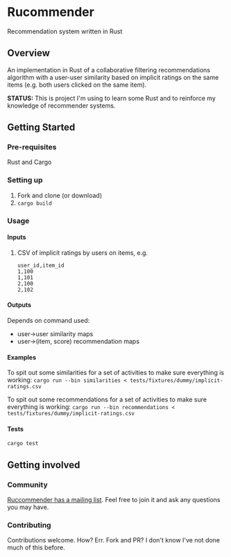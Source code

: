 # Rucommender
Recommendation system written in Rust

## Overview

An implementation in Rust of a collaborative filtering recommendations algorithm with a user-user similarity based on implicit ratings on the same items (e.g. both users clicked on the same item).

**STATUS:** This is project I'm using to learn some Rust and to reinforce my knowledge of recommender systems.

## Getting Started

### Pre-requisites

Rust and Cargo

### Setting up

1. Fork and clone (or download)
2. `cargo build`

### Usage

#### Inputs

1. CSV of implicit ratings by users on items, e.g.
    ```csv
    user_id,item_id
    1,100
    1,101
    2,100
    2,102
    ```

#### Outputs
Depends on command used:

* user->user similarity maps
* user->(item, score) recommendation maps

#### Examples

To spit out some similarities for a set of activities to make sure everything is working:
`cargo run --bin similarities < tests/fixtures/dummy/implicit-ratings.csv`

To spit out some recommendations for a set of activities to make sure everything is working:
`cargo run --bin recommendations < tests/fixtures/dummy/implicit-ratings.csv`

#### Tests

`cargo test`

## Getting involved

### Community

[Ruccommender has a mailing list](https://groups.google.com/forum/#!forum/rucommender/new). Feel free to join it and ask any questions you may have.

### Contributing

Contributions welcome.
How?
Err.
Fork and PR?
I don't know I've not done much of this before.
